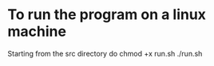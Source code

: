 # To run the program on a linux machine 
Starting from the src directory do
chmod +x run.sh
./run.sh
